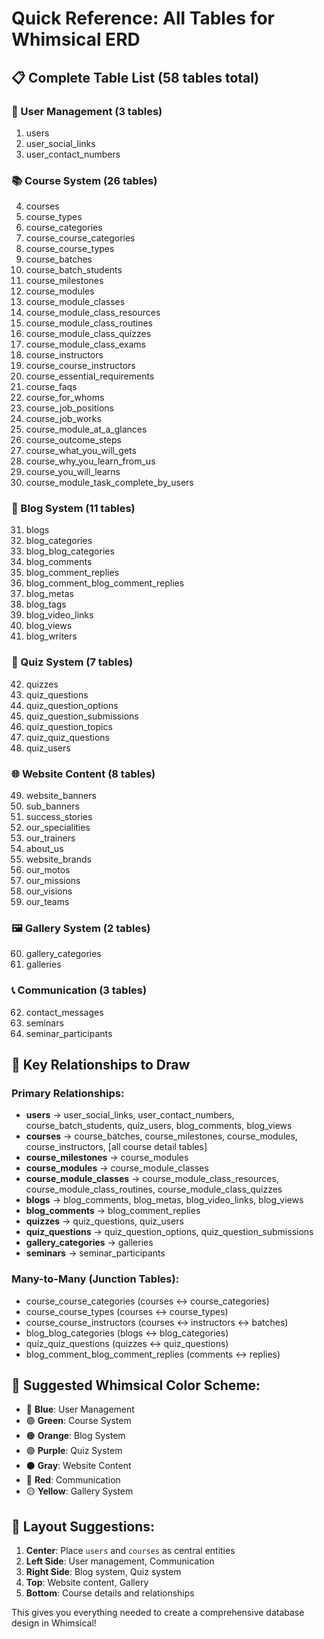 # Quick Reference: All Tables for Whimsical ERD

## 📋 Complete Table List (58 tables total)

### 👤 User Management (3 tables)
1. users
2. user_social_links  
3. user_contact_numbers

### 📚 Course System (26 tables)
4. courses
5. course_types
6. course_categories
7. course_course_categories
8. course_course_types
9. course_batches
10. course_batch_students
11. course_milestones
12. course_modules
13. course_module_classes
14. course_module_class_resources
15. course_module_class_routines
16. course_module_class_quizzes
17. course_module_class_exams
18. course_instructors
19. course_course_instructors
20. course_essential_requirements
21. course_faqs
22. course_for_whoms
23. course_job_positions
24. course_job_works
25. course_module_at_a_glances
26. course_outcome_steps
27. course_what_you_will_gets
28. course_why_you_learn_from_us
29. course_you_will_learns
30. course_module_task_complete_by_users

### 📝 Blog System (11 tables)
31. blogs
32. blog_categories
33. blog_blog_categories
34. blog_comments
35. blog_comment_replies
36. blog_comment_blog_comment_replies
37. blog_metas
38. blog_tags
39. blog_video_links
40. blog_views
41. blog_writers

### 🎯 Quiz System (7 tables)
42. quizzes
43. quiz_questions
44. quiz_question_options
45. quiz_question_submissions
46. quiz_question_topics
47. quiz_quiz_questions
48. quiz_users

### 🌐 Website Content (8 tables)
49. website_banners
50. sub_banners
51. success_stories
52. our_specialities
53. our_trainers
54. about_us
55. website_brands
56. our_motos
57. our_missions
58. our_visions
59. our_teams

### 🖼️ Gallery System (2 tables)
60. gallery_categories
61. galleries

### 📞 Communication (3 tables)
62. contact_messages
63. seminars
64. seminar_participants

## 🔗 Key Relationships to Draw

### Primary Relationships:
- **users** → user_social_links, user_contact_numbers, course_batch_students, quiz_users, blog_comments, blog_views
- **courses** → course_batches, course_milestones, course_modules, course_instructors, [all course detail tables]
- **course_milestones** → course_modules
- **course_modules** → course_module_classes
- **course_module_classes** → course_module_class_resources, course_module_class_routines, course_module_class_quizzes
- **blogs** → blog_comments, blog_metas, blog_video_links, blog_views
- **blog_comments** → blog_comment_replies
- **quizzes** → quiz_questions, quiz_users
- **quiz_questions** → quiz_question_options, quiz_question_submissions
- **gallery_categories** → galleries
- **seminars** → seminar_participants

### Many-to-Many (Junction Tables):
- course_course_categories (courses ↔ course_categories)
- course_course_types (courses ↔ course_types)  
- course_course_instructors (courses ↔ instructors ↔ batches)
- blog_blog_categories (blogs ↔ blog_categories)
- quiz_quiz_questions (quizzes ↔ quiz_questions)
- blog_comment_blog_comment_replies (comments ↔ replies)

## 🎨 Suggested Whimsical Color Scheme:
- 🔵 **Blue**: User Management
- 🟢 **Green**: Course System
- 🟠 **Orange**: Blog System  
- 🟣 **Purple**: Quiz System
- ⚫ **Gray**: Website Content
- 🔴 **Red**: Communication
- 🟡 **Yellow**: Gallery System

## 📐 Layout Suggestions:
1. **Center**: Place `users` and `courses` as central entities
2. **Left Side**: User management, Communication
3. **Right Side**: Blog system, Quiz system
4. **Top**: Website content, Gallery
5. **Bottom**: Course details and relationships

This gives you everything needed to create a comprehensive database design in Whimsical!
